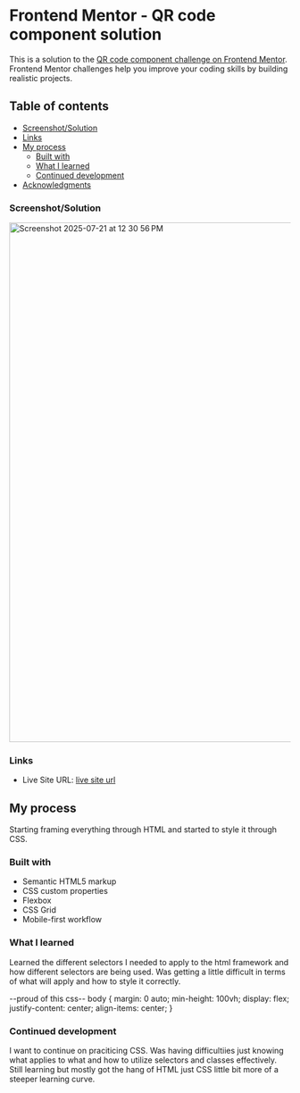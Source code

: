 # Frontend Mentor - QR code component solution

This is a solution to the [QR code component challenge on Frontend Mentor](https://www.frontendmentor.io/challenges/qr-code-component-iux_sIO_H). Frontend Mentor challenges help you improve your coding skills by building realistic projects. 

## Table of contents

  - [Screenshot/Solution](#screenshot)
  - [Links](#links)
- [My process](#my-process)
  - [Built with](#built-with)
  - [What I learned](#what-i-learned)
  - [Continued development](#continued-development)
- [Acknowledgments](#acknowledgments)


### Screenshot/Solution
<img width="1891" height="931" alt="Screenshot 2025-07-21 at 12 30 56 PM" src="https://github.com/user-attachments/assets/85efd88d-239c-4aef-897a-53743fe97903" />

### Links


- Live Site URL: [live site url](https://qrcode-html-css-project-l2q9dcgnc-markos-projects-00898188.vercel.app/)

## My process
Starting framing everything through HTML and started to style it through CSS.
### Built with

- Semantic HTML5 markup
- CSS custom properties
- Flexbox
- CSS Grid
- Mobile-first workflow

### What I learned
Learned the different selectors I needed to apply to the html framework and how different selectors are being used. Was getting a little difficult in terms of what will apply and how to style it correctly.

--proud of this css--
body {
    margin: 0 auto;
    min-height: 100vh;
    display: flex;
    justify-content: center;
    align-items: center;
}

### Continued development

I want to continue on praciticing CSS. Was having difficultiies just knowing what applies to what and how to utilize selectors and classes effectively. Still learning but mostly got the hang of HTML just CSS little bit more of a steeper learning curve.


